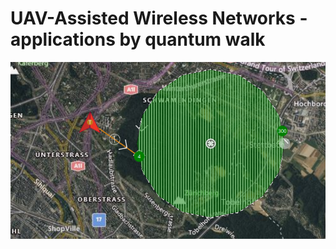 # UAV-Assisted Wireless Networks - applications by quantum walk

[![Build Status](https://github.com/willnien10005914/skw-element-distinctness/blob/main/coverage.png)](https://github.com/willnien10005914/skw-element-distinctness/blob/main/coverage.png)
